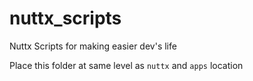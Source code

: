 # nuttx_scripts
Nuttx Scripts for making easier dev's life

Place this folder at same level as `nuttx` and `apps` location
